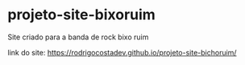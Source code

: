 # projeto-site-bixoruim
 Site criado para a banda de rock bixo ruim

 link do site: https://rodrigocostadev.github.io/projeto-site-bichoruim/
